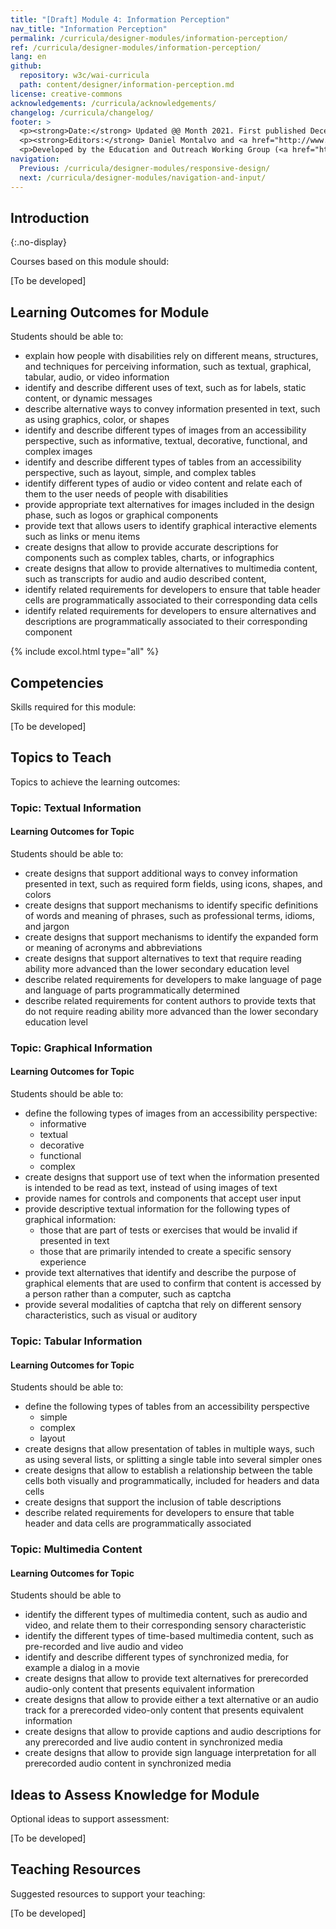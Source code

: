 ```yaml
---
title: "[Draft] Module 4: Information Perception"
nav_title: "Information Perception"
permalink: /curricula/designer-modules/information-perception/
ref: /curricula/designer-modules/information-perception/
lang: en
github:
  repository: w3c/wai-curricula
  path: content/designer/information-perception.md
license: creative-commons
acknowledgements: /curricula/acknowledgements/
changelog: /curricula/changelog/
footer: >
  <p><strong>Date:</strong> Updated @@ Month 2021. First published December 2019. CHANGELOG</p>
  <p><strong>Editors:</strong> Daniel Montalvo and <a href="http://www.w3.org/People/shadi/">Shadi Abou-Zahra</a>. Contributors: <a href="https://www.w3.org/WAI/EO/EOWG-members">EOWG Participants</a>. ACKNOWLEDGEMENTS lists contributors and credits.</p>
  <p>Developed by the Education and Outreach Working Group (<a href="http://www.w3.org/WAI/EO/">EOWG</a>). Developed with support from the <a href="https://www.w3.org/WAI/about/projects/wai-guide/">WAI-Guide Project</a> funded by the European Commission (EC) under the Horizon 2020 program (Grant Agreement 822245).</p>
navigation:
  Previous: /curricula/designer-modules/responsive-design/
  next: /curricula/designer-modules/navigation-and-input/
---
```


## Introduction
{:.no-display}

Courses based on this module should:

[To be developed]

## Learning Outcomes for Module

Students should be able to:

* explain how people with disabilities rely on different means, structures, and techniques for perceiving information, such as textual, graphical, tabular, audio, or video information
* identify and describe different uses of text, such as for labels, static content, or dynamic messages
* describe alternative ways to convey information presented in text, such as using graphics, color, or shapes
* identify and describe different types of images from an accessibility perspective, such as informative, textual, decorative, functional, and complex images
* identify and describe different types of tables from an accessibility perspective, such as layout, simple, and complex tables
* identify  different types of audio or video content and relate each of them to the user needs of people with disabilities
* provide appropriate text alternatives for images included in the design phase, such as logos or graphical components
* provide text that allows users to identify graphical interactive elements such as links or menu items
* create designs that allow to provide accurate descriptions for components such as complex tables, charts, or infographics
* create designs that allow to provide alternatives to multimedia content, such as transcripts for audio and audio described content,
* identify related requirements for developers to ensure that table header cells are programmatically associated to their corresponding data cells
* identify related requirements for developers to ensure alternatives and descriptions are programmatically associated to their corresponding component

{% include excol.html type="all" %}

## Competencies

Skills required for this module:

[To be developed]

## Topics to Teach

Topics to achieve the learning outcomes:

### Topic: Textual Information

#### Learning Outcomes for Topic

Students should be able to:

* create designs that support additional ways to convey information presented in text, such as required form fields, using icons, shapes, and colors
* create designs that support mechanisms to identify specific definitions of words and meaning of phrases, such as professional terms, idioms, and jargon
* create designs that support mechanisms to identify the expanded form or meaning of acronyms and abbreviations
* create designs that support alternatives to text that require reading ability more advanced than the lower secondary education level
* describe related requirements for developers to make language of page and language of parts programmatically determined
* describe related requirements for content authors to provide texts that do not require reading ability more advanced than the lower secondary education level

### Topic: Graphical Information

#### Learning Outcomes for Topic

Students should be able to:

* define the following types of images from an accessibility perspective:
  * informative
  * textual
  * decorative
  * functional
  * complex
* create designs that support use of text when the information presented is intended to be read as text, instead of using images of text
* provide names for controls and components that accept user input
* provide descriptive textual information for the following types of graphical information:
  * those that are part of tests or exercises that would be invalid if presented in text
  * those that are primarily intended to create a specific sensory experience
* provide text alternatives that identify and describe the purpose of graphical elements that are used to confirm that content is accessed by a person rather than a computer, such as captcha
* provide several modalities of captcha that rely on different sensory characteristics, such as visual or auditory

### Topic: Tabular Information

#### Learning Outcomes for Topic

Students should be able to:

* define the following types of tables from an accessibility perspective
  * simple
  * complex
  * layout
* create designs that allow presentation of tables in multiple ways, such as using several lists, or splitting a single table into several simpler ones
* create designs that allow to establish a relationship between the table cells both visually and programmatically, included for headers and data cells
* create designs that support the inclusion of table  descriptions
* describe related requirements for developers to ensure that table header and data cells are programmatically associated

### Topic: Multimedia Content

#### Learning Outcomes for Topic

Students should be able to

* identify the different types of multimedia content, such as audio and video, and relate them to their corresponding sensory characteristic
* identify the different types of time-based multimedia content, such as pre-recorded and live audio and video
* identify and describe different types of synchronized media, for example a dialog in a movie
* create designs that allow to provide text alternatives for prerecorded audio-only content that presents equivalent information
* create designs that allow to provide either a text alternative or an audio track for a prerecorded video-only content that presents equivalent information
* create designs that allow to provide captions and audio descriptions for any prerecorded and live audio content in synchronized media
* create designs that allow to provide sign language interpretation for all prerecorded audio content in synchronized media

## Ideas to Assess Knowledge for Module

Optional ideas to support assessment:

[To be developed]

## Teaching Resources

Suggested resources to support your teaching:

[To be developed]
